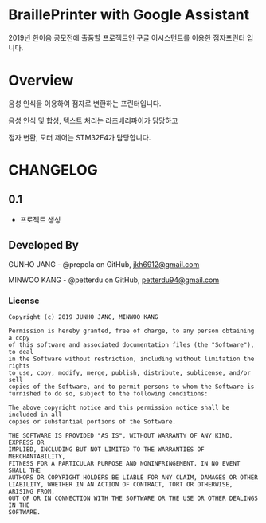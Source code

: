 # BraillePrinter with Google Assistant
2019년 한이음 공모전에 출품할 프로젝트인 구글 어시스턴트를 이용한 점자프린터 입니다.

# Overview
음성 인식을 이용하여 점자로 변환하는 프린터입니다.

음성 인식 및 합성, 텍스트 처리는 라즈베리파이가 담당하고

점자 변환, 모터 제어는 STM32F4가 담당합니다.

# CHANGELOG
0.1
------
- 프로젝트 생성

## Developed By
GUNHO JANG - @prepola on GitHub, jkh6912@gmail.com

MINWOO KANG - @petterdu on GitHub, petterdu94@gmail.com

### License

```
Copyright (c) 2019 JUNHO JANG, MINWOO KANG

Permission is hereby granted, free of charge, to any person obtaining a copy
of this software and associated documentation files (the "Software"), to deal
in the Software without restriction, including without limitation the rights
to use, copy, modify, merge, publish, distribute, sublicense, and/or sell
copies of the Software, and to permit persons to whom the Software is
furnished to do so, subject to the following conditions:

The above copyright notice and this permission notice shall be included in all
copies or substantial portions of the Software.

THE SOFTWARE IS PROVIDED "AS IS", WITHOUT WARRANTY OF ANY KIND, EXPRESS OR
IMPLIED, INCLUDING BUT NOT LIMITED TO THE WARRANTIES OF MERCHANTABILITY,
FITNESS FOR A PARTICULAR PURPOSE AND NONINFRINGEMENT. IN NO EVENT SHALL THE
AUTHORS OR COPYRIGHT HOLDERS BE LIABLE FOR ANY CLAIM, DAMAGES OR OTHER
LIABILITY, WHETHER IN AN ACTION OF CONTRACT, TORT OR OTHERWISE, ARISING FROM,
OUT OF OR IN CONNECTION WITH THE SOFTWARE OR THE USE OR OTHER DEALINGS IN THE
SOFTWARE.
```
